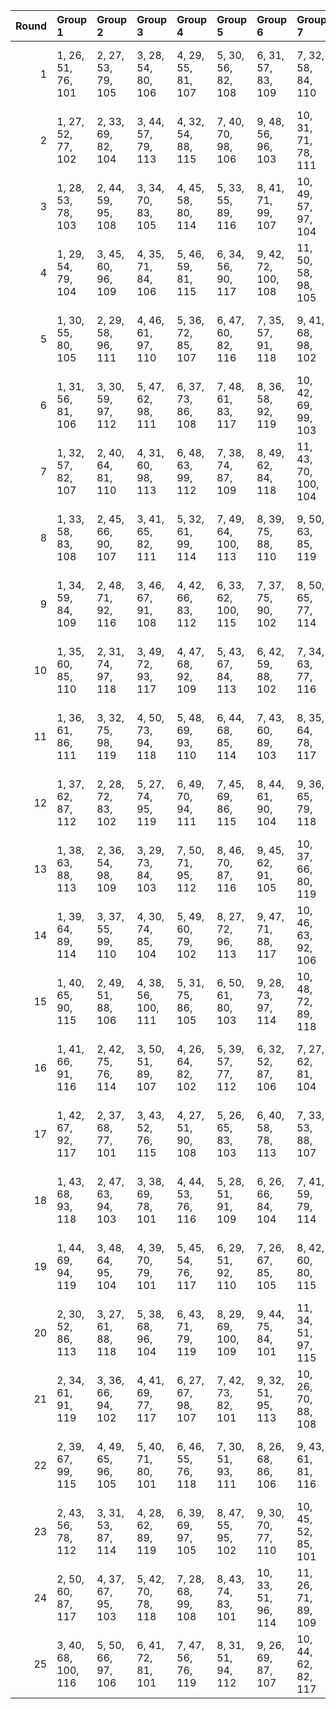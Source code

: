 |   Round | Group 1             | Group 2            | Group 3             | Group 4            | Group 5             | Group 6             | Group 7              | Group 8             | Group 9              | Group 10             | Group 11             | Group 12            | Group 13             | Group 14             | Group 15             | Group 16            | Group 17             | Group 18             | Group 19             | Group 20       | Group 21        | Group 22       | Group 23        | Group 24        | Group 25       |
|--------:|:--------------------|:-------------------|:--------------------|:-------------------|:--------------------|:--------------------|:---------------------|:--------------------|:---------------------|:---------------------|:---------------------|:--------------------|:---------------------|:---------------------|:---------------------|:--------------------|:---------------------|:---------------------|:---------------------|:---------------|:----------------|:---------------|:----------------|:----------------|:---------------|
|       1 | 1, 26, 51, 76, 101  | 2, 27, 53, 79, 105 | 3, 28, 54, 80, 106  | 4, 29, 55, 81, 107 | 5, 30, 56, 82, 108  | 6, 31, 57, 83, 109  | 7, 32, 58, 84, 110   | 8, 33, 59, 85, 111  | 9, 34, 60, 86, 112   | 10, 35, 61, 87, 113  | 11, 36, 62, 88, 114  | 12, 37, 63, 89, 115 | 13, 38, 64, 90, 116  | 14, 39, 65, 91, 117  | 15, 40, 66, 92, 118  | 16, 41, 67, 93, 119 | 23, 48, 74, 100, 102 | 24, 49, 75, 77, 103  | 25, 50, 52, 78, 104  | 17, 42, 68, 94 | 18, 43, 69, 95  | 19, 44, 70, 96 | 20, 45, 71, 97  | 21, 46, 72, 98  | 22, 47, 73, 99 |
|       2 | 1, 27, 52, 77, 102  | 2, 33, 69, 82, 104 | 3, 44, 57, 79, 113  | 4, 32, 54, 88, 115 | 7, 40, 70, 98, 106  | 9, 48, 56, 96, 103  | 10, 31, 71, 78, 111  | 11, 46, 53, 86, 101 | 13, 36, 51, 99, 117  | 14, 26, 74, 92, 112  | 16, 42, 62, 97, 116  | 17, 37, 72, 91, 114 | 18, 47, 66, 89, 110  | 19, 41, 64, 85, 109  | 21, 35, 59, 100, 105 | 22, 34, 75, 80, 118 | 23, 50, 55, 93, 108  | 24, 30, 68, 83, 119  | 25, 43, 58, 94, 107  | 5, 29, 63, 90  | 6, 38, 65, 95   | 8, 45, 73, 81  | 12, 28, 61, 76  | 15, 49, 67, 87  | 20, 39, 60, 84 |
|       3 | 1, 28, 53, 78, 103  | 2, 44, 59, 95, 108 | 3, 34, 70, 83, 105  | 4, 45, 58, 80, 114 | 5, 33, 55, 89, 116  | 8, 41, 71, 99, 107  | 10, 49, 57, 97, 104  | 11, 32, 72, 79, 112 | 12, 47, 54, 87, 101  | 14, 37, 51, 100, 118 | 15, 26, 75, 93, 113  | 17, 43, 63, 98, 117 | 18, 38, 73, 92, 115  | 19, 48, 67, 90, 111  | 20, 42, 65, 86, 110  | 21, 40, 61, 85, 102 | 22, 36, 60, 77, 106  | 23, 35, 52, 81, 119  | 24, 27, 56, 94, 109  | 6, 30, 64, 91  | 7, 39, 66, 96   | 9, 46, 74, 82  | 13, 29, 62, 76  | 16, 50, 68, 88  | 25, 31, 69, 84 |
|       4 | 1, 29, 54, 79, 104  | 3, 45, 60, 96, 109 | 4, 35, 71, 84, 106  | 5, 46, 59, 81, 115 | 6, 34, 56, 90, 117  | 9, 42, 72, 100, 108 | 11, 50, 58, 98, 105  | 12, 33, 73, 80, 113 | 13, 48, 55, 88, 101  | 14, 30, 63, 76, 102  | 15, 38, 51, 77, 119  | 16, 26, 52, 94, 114 | 18, 44, 64, 99, 118  | 19, 39, 74, 93, 116  | 20, 49, 68, 91, 112  | 21, 43, 66, 87, 111 | 22, 41, 62, 86, 103  | 23, 37, 61, 78, 107  | 25, 28, 57, 95, 110  | 2, 32, 70, 85  | 7, 31, 65, 92   | 8, 40, 67, 97  | 10, 47, 75, 83  | 17, 27, 69, 89  | 24, 36, 53, 82 |
|       5 | 1, 30, 55, 80, 105  | 2, 29, 58, 96, 111 | 4, 46, 61, 97, 110  | 5, 36, 72, 85, 107 | 6, 47, 60, 82, 116  | 7, 35, 57, 91, 118  | 9, 41, 68, 98, 102   | 10, 43, 73, 77, 109 | 12, 27, 59, 99, 106  | 13, 34, 74, 81, 114  | 14, 49, 56, 89, 101  | 15, 31, 64, 76, 103 | 17, 26, 53, 95, 115  | 19, 45, 65, 100, 119 | 20, 40, 75, 94, 117  | 21, 50, 69, 92, 113 | 22, 44, 67, 88, 112  | 23, 42, 63, 87, 104  | 24, 38, 62, 79, 108  | 3, 33, 71, 86  | 8, 32, 66, 93   | 11, 48, 52, 84 | 16, 39, 51, 78  | 18, 28, 70, 90  | 25, 37, 54, 83 |
|       6 | 1, 31, 56, 81, 106  | 3, 30, 59, 97, 112 | 5, 47, 62, 98, 111  | 6, 37, 73, 86, 108 | 7, 48, 61, 83, 117  | 8, 36, 58, 92, 119  | 10, 42, 69, 99, 103  | 11, 44, 74, 78, 110 | 13, 28, 60, 100, 107 | 14, 35, 75, 82, 115  | 15, 50, 57, 90, 101  | 16, 32, 65, 76, 104 | 18, 26, 54, 96, 116  | 19, 29, 71, 91, 102  | 21, 41, 52, 95, 118  | 22, 27, 70, 93, 114 | 23, 45, 68, 89, 113  | 24, 43, 64, 88, 105  | 25, 39, 63, 80, 109  | 2, 38, 55, 84  | 4, 34, 72, 87   | 9, 33, 67, 94  | 12, 49, 53, 85  | 17, 40, 51, 79  | 20, 46, 66, 77 |
|       7 | 1, 32, 57, 82, 107  | 2, 40, 64, 81, 110 | 4, 31, 60, 98, 113  | 6, 48, 63, 99, 112 | 7, 38, 74, 87, 109  | 8, 49, 62, 84, 118  | 11, 43, 70, 100, 104 | 12, 45, 75, 79, 111 | 13, 50, 54, 86, 102  | 14, 29, 61, 77, 108  | 15, 36, 52, 83, 116  | 16, 27, 58, 91, 101 | 17, 33, 66, 76, 105  | 19, 26, 55, 97, 117  | 20, 30, 72, 92, 103  | 22, 42, 53, 96, 119 | 23, 28, 71, 94, 115  | 24, 46, 69, 90, 114  | 25, 44, 65, 89, 106  | 3, 39, 56, 85  | 5, 35, 73, 88   | 9, 37, 59, 93  | 10, 34, 68, 95  | 18, 41, 51, 80  | 21, 47, 67, 78 |
|       8 | 1, 33, 58, 83, 108  | 2, 45, 66, 90, 107 | 3, 41, 65, 82, 111  | 5, 32, 61, 99, 114 | 7, 49, 64, 100, 113 | 8, 39, 75, 88, 110  | 9, 50, 63, 85, 119   | 11, 35, 69, 96, 102 | 12, 44, 71, 77, 105  | 13, 46, 52, 80, 112  | 14, 27, 55, 87, 103  | 15, 30, 62, 78, 109 | 16, 37, 53, 84, 117  | 17, 28, 59, 92, 101  | 18, 34, 67, 76, 106  | 20, 26, 56, 98, 118 | 21, 31, 73, 93, 104  | 24, 29, 72, 95, 116  | 25, 47, 70, 91, 115  | 4, 40, 57, 86  | 6, 36, 74, 89   | 10, 38, 60, 94 | 19, 42, 51, 81  | 22, 48, 68, 79  | 23, 43, 54, 97 |
|       9 | 1, 34, 59, 84, 109  | 2, 48, 71, 92, 116 | 3, 46, 67, 91, 108  | 4, 42, 66, 83, 112 | 6, 33, 62, 100, 115 | 7, 37, 75, 90, 102  | 8, 50, 65, 77, 114   | 9, 40, 52, 89, 111  | 12, 36, 70, 97, 103  | 13, 45, 72, 78, 106  | 14, 47, 53, 81, 113  | 15, 28, 56, 88, 104 | 16, 31, 63, 79, 110  | 17, 38, 54, 85, 118  | 18, 29, 60, 93, 101  | 19, 35, 68, 76, 107 | 21, 26, 57, 99, 119  | 22, 32, 74, 94, 105  | 25, 30, 73, 96, 117  | 5, 41, 58, 87  | 10, 27, 64, 86  | 11, 39, 61, 95 | 20, 43, 51, 82  | 23, 49, 69, 80  | 24, 44, 55, 98 |
|      10 | 1, 35, 60, 85, 110  | 2, 31, 74, 97, 118 | 3, 49, 72, 93, 117  | 4, 47, 68, 92, 109 | 5, 43, 67, 84, 113  | 6, 42, 59, 88, 102  | 7, 34, 63, 77, 116   | 8, 38, 52, 91, 103  | 9, 27, 66, 78, 115   | 10, 41, 53, 90, 112  | 13, 37, 71, 98, 104  | 14, 46, 73, 79, 107 | 15, 48, 54, 82, 114  | 16, 29, 57, 89, 105  | 17, 32, 64, 80, 111  | 18, 39, 55, 86, 119 | 19, 30, 61, 94, 101  | 20, 36, 69, 76, 108  | 23, 33, 75, 95, 106  | 11, 28, 65, 87 | 12, 40, 62, 96  | 21, 44, 51, 83 | 22, 26, 58, 100 | 24, 50, 70, 81  | 25, 45, 56, 99 |
|      11 | 1, 36, 61, 86, 111  | 3, 32, 75, 98, 119 | 4, 50, 73, 94, 118  | 5, 48, 69, 93, 110 | 6, 44, 68, 85, 114  | 7, 43, 60, 89, 103  | 8, 35, 64, 78, 117   | 9, 39, 53, 92, 104  | 10, 28, 67, 79, 116  | 11, 42, 54, 91, 113  | 14, 38, 72, 99, 105  | 15, 47, 74, 80, 108 | 16, 49, 55, 83, 115  | 17, 30, 58, 90, 106  | 18, 33, 65, 81, 112  | 20, 31, 62, 95, 101 | 21, 37, 70, 76, 109  | 22, 45, 51, 84, 102  | 24, 34, 52, 96, 107  | 2, 46, 57, 100 | 12, 29, 66, 88  | 13, 41, 63, 97 | 19, 40, 56, 87  | 23, 26, 59, 77  | 25, 27, 71, 82 |
|      12 | 1, 37, 62, 87, 112  | 2, 28, 72, 83, 102 | 5, 27, 74, 95, 119  | 6, 49, 70, 94, 111 | 7, 45, 69, 86, 115  | 8, 44, 61, 90, 104  | 9, 36, 65, 79, 118   | 10, 40, 54, 93, 105 | 11, 29, 68, 80, 117  | 12, 43, 55, 92, 114  | 15, 39, 73, 100, 106 | 16, 48, 75, 81, 109 | 17, 50, 56, 84, 116  | 18, 31, 59, 91, 107  | 19, 34, 66, 82, 113  | 21, 32, 63, 96, 101 | 22, 38, 71, 76, 110  | 23, 46, 51, 85, 103  | 25, 35, 53, 97, 108  | 3, 47, 58, 77  | 4, 33, 52, 99   | 13, 30, 67, 89 | 14, 42, 64, 98  | 20, 41, 57, 88  | 24, 26, 60, 78 |
|      13 | 1, 38, 63, 88, 113  | 2, 36, 54, 98, 109 | 3, 29, 73, 84, 103  | 7, 50, 71, 95, 112 | 8, 46, 70, 87, 116  | 9, 45, 62, 91, 105  | 10, 37, 66, 80, 119  | 11, 41, 55, 94, 106 | 12, 30, 69, 81, 118  | 13, 44, 56, 93, 115  | 15, 43, 65, 99, 102  | 16, 40, 74, 77, 107 | 17, 49, 52, 82, 110  | 18, 27, 57, 85, 117  | 19, 32, 60, 92, 108  | 20, 35, 67, 83, 114 | 22, 33, 64, 97, 101  | 23, 39, 72, 76, 111  | 24, 47, 51, 86, 104  | 4, 48, 59, 78  | 5, 34, 53, 100  | 6, 28, 75, 96  | 14, 31, 68, 90  | 21, 42, 58, 89  | 25, 26, 61, 79 |
|      14 | 1, 39, 64, 89, 114  | 3, 37, 55, 99, 110 | 4, 30, 74, 85, 104  | 5, 49, 60, 79, 102 | 8, 27, 72, 96, 113  | 9, 47, 71, 88, 117  | 10, 46, 63, 92, 106  | 12, 42, 56, 95, 107 | 13, 31, 70, 82, 119  | 14, 45, 57, 94, 116  | 16, 44, 66, 100, 103 | 17, 41, 75, 78, 108 | 18, 50, 53, 83, 111  | 19, 28, 58, 86, 118  | 20, 33, 61, 93, 109  | 21, 36, 68, 84, 115 | 23, 34, 65, 98, 101  | 24, 40, 73, 76, 112  | 25, 48, 51, 87, 105  | 2, 26, 62, 80  | 6, 35, 54, 77   | 7, 29, 52, 97  | 11, 38, 67, 81  | 15, 32, 69, 91  | 22, 43, 59, 90 |
|      15 | 1, 40, 65, 90, 115  | 2, 49, 51, 88, 106 | 4, 38, 56, 100, 111 | 5, 31, 75, 86, 105 | 6, 50, 61, 80, 103  | 9, 28, 73, 97, 114  | 10, 48, 72, 89, 118  | 11, 47, 64, 93, 107 | 13, 43, 57, 96, 108  | 15, 46, 58, 95, 117  | 16, 33, 70, 92, 102  | 17, 45, 67, 77, 104 | 18, 42, 52, 79, 109  | 19, 27, 54, 84, 112  | 20, 29, 59, 87, 119  | 21, 34, 62, 94, 110 | 22, 37, 69, 85, 116  | 24, 35, 66, 99, 101  | 25, 41, 74, 76, 113  | 3, 26, 63, 81  | 7, 36, 55, 78   | 8, 30, 53, 98  | 12, 39, 68, 82  | 14, 32, 71, 83  | 23, 44, 60, 91 |
|      16 | 1, 41, 66, 91, 116  | 2, 42, 75, 76, 114 | 3, 50, 51, 89, 107  | 4, 26, 64, 82, 102 | 5, 39, 57, 77, 112  | 6, 32, 52, 87, 106  | 7, 27, 62, 81, 104   | 10, 29, 74, 98, 115 | 11, 49, 73, 90, 119  | 12, 48, 65, 94, 108  | 14, 44, 58, 97, 109  | 16, 47, 59, 96, 118 | 17, 34, 71, 93, 103  | 18, 46, 68, 78, 105  | 19, 43, 53, 80, 110  | 20, 28, 55, 85, 113 | 22, 35, 63, 95, 111  | 23, 38, 70, 86, 117  | 25, 36, 67, 100, 101 | 8, 37, 56, 79  | 9, 31, 54, 99   | 13, 40, 69, 83 | 15, 33, 72, 84  | 21, 30, 60, 88  | 24, 45, 61, 92 |
|      17 | 1, 42, 67, 92, 117  | 2, 37, 68, 77, 101 | 3, 43, 52, 76, 115  | 4, 27, 51, 90, 108 | 5, 26, 65, 83, 103  | 6, 40, 58, 78, 113  | 7, 33, 53, 88, 107   | 8, 28, 63, 82, 105  | 11, 30, 75, 99, 116  | 13, 49, 66, 95, 109  | 15, 45, 59, 98, 110  | 17, 48, 60, 97, 119 | 18, 35, 72, 94, 104  | 19, 47, 69, 79, 106  | 20, 44, 54, 81, 111  | 21, 29, 56, 86, 114 | 23, 36, 64, 96, 112  | 24, 39, 71, 87, 118  | 25, 46, 62, 93, 102  | 9, 38, 57, 80  | 10, 32, 55, 100 | 12, 50, 74, 91 | 14, 41, 70, 84  | 16, 34, 73, 85  | 22, 31, 61, 89 |
|      18 | 1, 43, 68, 93, 118  | 2, 47, 63, 94, 103 | 3, 38, 69, 78, 101  | 4, 44, 53, 76, 116 | 5, 28, 51, 91, 109  | 6, 26, 66, 84, 104  | 7, 41, 59, 79, 114   | 8, 34, 54, 89, 108  | 9, 29, 64, 83, 106   | 10, 39, 58, 81, 102  | 12, 31, 52, 100, 117 | 14, 50, 67, 96, 110 | 16, 46, 60, 99, 111  | 19, 36, 73, 95, 105  | 20, 48, 70, 80, 107  | 21, 45, 55, 82, 112 | 22, 30, 57, 87, 115  | 24, 37, 65, 97, 113  | 25, 40, 72, 88, 119  | 11, 33, 56, 77 | 13, 27, 75, 92  | 15, 42, 71, 85 | 17, 35, 74, 86  | 18, 49, 61, 98  | 23, 32, 62, 90 |
|      19 | 1, 44, 69, 94, 119  | 3, 48, 64, 95, 104 | 4, 39, 70, 79, 101  | 5, 45, 54, 76, 117 | 6, 29, 51, 92, 110  | 7, 26, 67, 85, 105  | 8, 42, 60, 80, 115   | 9, 35, 55, 90, 109  | 10, 30, 65, 84, 107  | 11, 40, 59, 82, 103  | 12, 34, 57, 78, 102  | 13, 32, 53, 77, 118 | 15, 27, 68, 97, 111  | 17, 47, 61, 100, 112 | 20, 37, 74, 96, 106  | 21, 49, 71, 81, 108 | 22, 46, 56, 83, 113  | 23, 31, 58, 88, 116  | 25, 38, 66, 98, 114  | 2, 41, 73, 89  | 14, 28, 52, 93  | 16, 43, 72, 86 | 18, 36, 75, 87  | 19, 50, 62, 99  | 24, 33, 63, 91 |
|      20 | 2, 30, 52, 86, 113  | 3, 27, 61, 88, 118 | 5, 38, 68, 96, 104  | 6, 43, 71, 79, 119 | 8, 29, 69, 100, 109 | 9, 44, 75, 84, 101  | 11, 34, 51, 97, 115  | 12, 26, 72, 90, 110 | 14, 40, 60, 95, 114  | 15, 35, 70, 89, 112  | 16, 45, 64, 87, 108  | 17, 39, 62, 83, 107 | 19, 33, 57, 98, 103  | 20, 32, 73, 78, 116  | 21, 48, 53, 91, 106  | 22, 28, 66, 81, 117 | 23, 41, 56, 92, 105  | 24, 31, 67, 80, 102  | 25, 42, 55, 77, 111  | 1, 49, 74, 99  | 4, 36, 63, 93   | 7, 46, 54, 94  | 10, 50, 59, 76  | 13, 47, 65, 85  | 18, 37, 58, 82 |
|      21 | 2, 34, 61, 91, 119  | 3, 36, 66, 94, 102 | 4, 41, 69, 77, 117  | 6, 27, 67, 98, 107 | 7, 42, 73, 82, 101  | 9, 32, 51, 95, 113  | 10, 26, 70, 88, 108  | 11, 45, 63, 83, 118 | 12, 38, 58, 93, 112  | 13, 33, 68, 87, 110  | 14, 43, 62, 85, 106  | 15, 37, 60, 81, 105 | 18, 30, 71, 100, 114 | 19, 46, 75, 89, 104  | 20, 50, 64, 79, 115  | 21, 39, 54, 90, 103 | 23, 40, 53, 99, 109  | 24, 28, 74, 84, 111  | 25, 49, 59, 86, 116  | 1, 47, 72, 97  | 5, 44, 52, 92   | 8, 48, 57, 76  | 16, 35, 56, 80  | 17, 31, 55, 96  | 22, 29, 65, 78 |
|      22 | 2, 39, 67, 99, 115  | 4, 49, 65, 96, 105 | 5, 40, 71, 80, 101  | 6, 46, 55, 76, 118 | 7, 30, 51, 93, 111  | 8, 26, 68, 86, 106  | 9, 43, 61, 81, 116   | 10, 36, 56, 91, 110 | 11, 31, 66, 85, 108  | 12, 41, 60, 83, 104  | 13, 35, 58, 79, 103  | 14, 33, 54, 78, 119 | 16, 28, 69, 98, 112  | 17, 44, 73, 87, 102  | 18, 48, 62, 77, 113  | 21, 38, 75, 97, 107 | 22, 50, 72, 82, 109  | 23, 47, 57, 84, 114  | 24, 32, 59, 89, 117  | 1, 45, 70, 95  | 3, 42, 74, 90   | 15, 29, 53, 94 | 19, 37, 52, 88  | 20, 27, 63, 100 | 25, 34, 64, 92 |
|      23 | 2, 43, 56, 78, 112  | 3, 31, 53, 87, 114 | 4, 28, 62, 89, 119  | 6, 39, 69, 97, 105 | 8, 47, 55, 95, 102  | 9, 30, 70, 77, 110  | 10, 45, 52, 85, 101  | 12, 35, 51, 98, 116 | 13, 26, 73, 91, 111  | 15, 41, 61, 96, 115  | 16, 36, 71, 90, 113  | 17, 46, 65, 88, 109 | 18, 40, 63, 84, 108  | 20, 34, 58, 99, 104  | 21, 33, 74, 79, 117  | 22, 49, 54, 92, 107 | 23, 29, 67, 82, 118  | 24, 42, 57, 93, 106  | 25, 32, 68, 81, 103  | 1, 50, 75, 100 | 5, 37, 64, 94   | 7, 44, 72, 80  | 11, 27, 60, 76  | 14, 48, 66, 86  | 19, 38, 59, 83 |
|      24 | 2, 50, 60, 87, 117  | 4, 37, 67, 95, 103 | 5, 42, 70, 78, 118  | 7, 28, 68, 99, 108 | 8, 43, 74, 83, 101  | 10, 33, 51, 96, 114 | 11, 26, 71, 89, 109  | 12, 46, 64, 84, 119 | 13, 39, 59, 94, 113  | 14, 34, 69, 88, 111  | 15, 44, 63, 86, 107  | 16, 38, 61, 82, 106 | 18, 32, 56, 97, 102  | 19, 31, 72, 77, 115  | 20, 47, 52, 90, 105  | 21, 27, 65, 80, 116 | 22, 40, 55, 91, 104  | 24, 41, 54, 100, 110 | 25, 29, 75, 85, 112  | 1, 48, 73, 98  | 3, 35, 62, 92   | 6, 45, 53, 93  | 9, 49, 58, 76   | 17, 36, 57, 81  | 23, 30, 66, 79 |
|      25 | 3, 40, 68, 100, 116 | 5, 50, 66, 97, 106 | 6, 41, 72, 81, 101  | 7, 47, 56, 76, 119 | 8, 31, 51, 94, 112  | 9, 26, 69, 87, 107  | 10, 44, 62, 82, 117  | 11, 37, 57, 92, 111 | 12, 32, 67, 86, 109  | 13, 42, 61, 84, 105  | 14, 36, 59, 80, 104  | 17, 29, 70, 99, 113 | 18, 45, 74, 88, 103  | 19, 49, 63, 78, 114  | 20, 38, 53, 89, 102  | 22, 39, 52, 98, 108 | 23, 27, 73, 83, 110  | 24, 48, 58, 85, 115  | 25, 33, 60, 90, 118  | 1, 46, 71, 96  | 2, 35, 65, 93   | 4, 43, 75, 91  | 15, 34, 55, 79  | 16, 30, 54, 95  | 21, 28, 64, 77 |